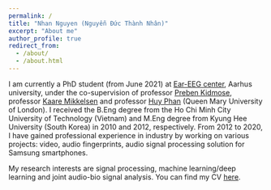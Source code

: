 ```yaml
---
permalink: /
title: "Nhan Nguyen (Nguyễn Đức Thành Nhân)"
excerpt: "About me"
author_profile: true
redirect_from: 
  - /about/
  - /about.html
---
```


I am currently a PhD student (from June 2021) at [Ear-EEG center](https://ece.au.dk/en/research/research-centres/center-for-ear-eeg/), Aarhus university, under the co-supervision of professor [Preben Kidmose](https://pure.au.dk/portal/en/persons/preben-kidmose(97746ef8-ce87-40f8-9a00-85dac54eb276).html),
 professor [Kaare Mikkelsen](https://pure.au.dk/portal/en/persons/kaare-mikkelsen(08cd3da7-c501-49c6-a51d-25c2fb0e95e4).html) and professor [Huy Phan](https://pquochuy.github.io/) (Queen Mary University of London).
  I received the B.Eng degree from the Ho Chi Minh City University of Technology (Vietnam) and M.Eng degree from Kyung Hee University (South Korea) in 2010 and 2012, respectively.
  From 2012 to 2020, I have gained professional experience in industry by working on various projects: video, audio fingerprints, audio signal processing solution for Samsung smartphones.
  
My research interests are signal processing, machine learning/deep learning and joint audio-bio signal analysis. You can find my CV [here](/files/CV_NhanNguyen_latest.pdf).